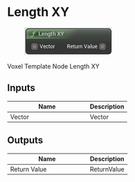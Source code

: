 # Length XY

<div align="left" data-full-width="false">

<figure><img src="length_xy.png" alt=""><figcaption></figcaption></figure>

</div>

Voxel Template Node Length XY

## Inputs

<table>
<thead><tr><th width="170">Name</th><th>Description</th></tr></thead>
<tbody>
<tr><td>Vector</td><td>Vector</td></tr>
</tbody>
</table>

## Outputs

<table>
<thead><tr><th width="170">Name</th><th>Description</th></tr></thead>
<tbody>
<tr><td>Return Value</td><td>ReturnValue</td></tr>
</tbody>
</table>